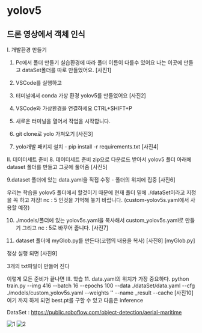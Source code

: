 # yolov5  
## 드론 영상에서 객체 인식 
I. 개발환경 만들기 
1. Pc에서 폴더 만들기
    실습환경에 따라 폴더 이름이 다를수 있어요 
    나는 이곳에 만들고 dataSet폴더를 따로 만들었어요. 
[사진1]

2. VSCode를 실행하고 
3. 터미널에서 conda 가상 환경  yolov5를 만들었어요 
[사진2]

4. VSCode와 가상환경을 연결하세요 CTRL+SHIFT+P
5. 새로운 터미널을 열어서 작업을 시작합니다. 
6. git clone로 yolo 가져오기 
[사진3]

7. yolo개발 패키지 설치  - pip install -r requirements.txt
[사진4]

II. 데이터세트 준비 
8. 데이터세트 준비 
zip으로 다운로드 받아서 yolov5 폴더 아래에 dataset 폴더를 만들고 그곳에 풀어줌
[사진5]

9.dataset 폴더에 있는 data.yaml을 직접 수정 - 폴더의 위치에 집중 
[사진6]

우리는 학습을 yolov5 폴더에서 할것이기 때문에 현재 폴더 밑에 ./dataSet이라고 지정을 꼭 하고 저장!
nc : 5 인것을 기억해 놓기 바랍니다. (custom-yolov5s.yaml에서 사용할 예정)

10. ./models/폴더에 있는 yolov5s.yaml을 복사해서 custom_yolov5s.yaml로 만들기 그리고 nc : 5로 바꾸어 줍니다. 
[사진7]

11. dataset 폴더에 myGlob.py를 만든다(코랩의 내용을 복사)
[사진8]
[myGlob.py]

정상 실행 되면 
[사진9]

3개의 txt파일이 만들어 진다 

이렇게 모든 준비가 끝나면 
III. 학습 
11. data.yaml의 위치가 가장 중요하다. 
python train.py
--img 416 --batch 16 --epochs 100 --data ./dataSet/data.yaml --cfg ./models/custom_yolov5s.yaml --weights '' --name
_result --cache
[사진10]
여기 까지 하게 되면 best.pt를 구할 수 있고 다음은 inference








DataSet : https://public.roboflow.com/object-detection/aerial-maritime  

![1](https://github.com/jiwon0629/yolov5/assets/149983498/b5ffb12e-9ffe-4732-943f-1d4506e85e1b)
![2](https://github.com/jiwon0629/yolov5/assets/149983498/d82b2307-ddfb-4c5c-bf0d-d8b0f8353dba)

